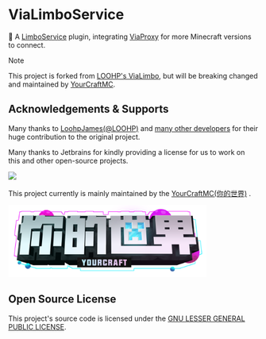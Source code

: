 # ViaLimboService

🌆 A [LimboService](https://github.com/YourCraftMC/LimboService) plugin, 
integrating [ViaProxy](https://github.com/ViaVersion/ViaProxy) for more Minecraft versions to connect.

> [!NOTE]
> This project is forked from [LOOHP's ViaLimbo](https://github.com/LOOHP/ViaLimbo),
> but will be breaking changed and maintained by [YourCraftMC](https://github.com/YourCraftMC).

## Acknowledgements & Supports

Many thanks to [LoohpJames(@LOOHP)](https://github.com/LOOHP)
and [many other developers](https://github.com/LOOHP/ViaLimbo/graphs/contributors) for their huge contribution to the
original project.

Many thanks to Jetbrains for kindly providing a license for us to work on this and other open-source projects.

[![](https://resources.jetbrains.com/storage/products/company/brand/logos/jb_beam.svg)](https://www.jetbrains.com/?from=https://github.com/YourCraftMC/ViaLimboService)

This project currently is mainly maintained by the  [YourCraftMC(你的世界)](https://www.ycraft.cn) .

<img src="https://raw.githubusercontent.com/YourCraftMC/.github/refs/heads/main/imgs/text_1440p.png" alt="Team logo" width="400px">

## Open Source License

This project's source code is licensed under
the [GNU LESSER GENERAL PUBLIC LICENSE](https://www.gnu.org/licenses/lgpl-3.0.html).